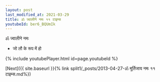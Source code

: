 ```yaml
---
layout: post
last_modified_at: 2021-03-29
title: ॐ ज्वालीने नमः ११ टाइम्स
youtubeId: ber6_BQUmIk
---
```

 
 
 ॐ ज्वालीने नमः  
 
 -  जो लौ के रूप में हो 
 
  
 
  
 
 
 
 
 
 


{% include youtubePlayer.html id=page.youtubeId %}
 
[Next]({{ site.baseurl }}{% link  split1/_posts/2013-04-27-ॐ मूर्तिजाय नमः ११ टाइम्स.md%})
 
